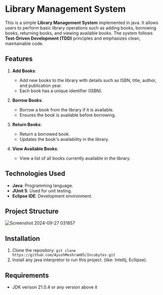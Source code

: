 # Library Management System

This is a simple **Library Management System** implemented in java. It allows users to perform basic library operations such as adding books, borrowing books, returning books, and viewing available books. The system follows **Test-Driven Development (TDD)** principles and emphasizes clean, maintainable code.

## Features

1. **Add Books**:
   - Add new books to the library with details such as ISBN, title, author, and publication year.
   - Each book has a unique identifier (ISBN).

2. **Borrow Books**:
   - Borrow a book from the library if it is available.
   - Ensures the book is available before borrowing.

3. **Return Books**:
   - Return a borrowed book.
   - Updates the book's availability in the library.

4. **View Available Books**:
   - View a list of all books currently available in the library.

## Technologies Used

- **Java**: Programming language.
- **JUnit 5**: Used for unit testing.
- **Eclipse IDE**: Development environment.
  
## Project Structure

![Screenshot 2024-09-27 031857](https://github.com/user-attachments/assets/ea440a29-6620-44b2-a9c1-57ce5b3e16f0)

## Installation

1. Clone the repository: `git clone https://github.com/AyushMeshram05/Incubytes.git`
2. Install any java interpretor to run this project. (like: Intellij, Ecllipse).

## Requirements

* JDK verison 21.0.4 or any version above it









